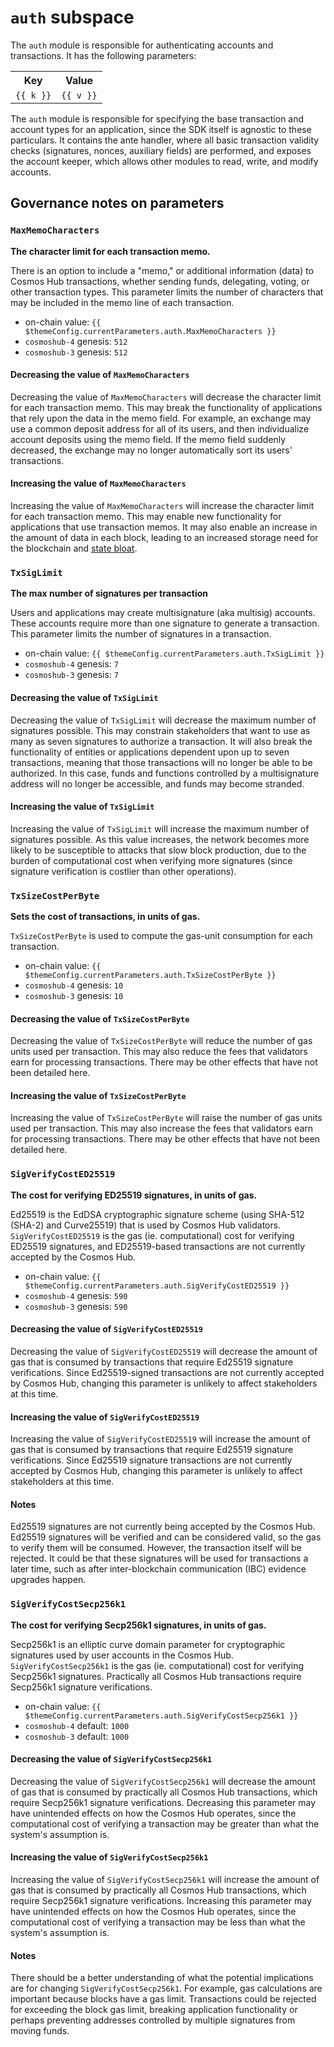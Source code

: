 # `auth` subspace

The `auth` module is responsible for authenticating accounts and transactions. It has the following parameters:

<table>
    <tr>
        <th>Key</th>
        <th>Value</th>
    </tr>
    <tr v-for="(v,k) in $themeConfig.currentParameters.auth">
        <td><a :href="'#'+k"><code>{{ k }}</code></a></td>
        <td><code>{{ v }}</code></td>
    </tr>
</table>

The `auth` module is responsible for specifying the base transaction and account types for an application, since the SDK itself is agnostic to these particulars. It contains the ante handler, where all basic transaction validity checks (signatures, nonces, auxiliary fields) are performed, and exposes the account keeper, which allows other modules to read, write, and modify accounts.

## Governance notes on parameters

### `MaxMemoCharacters`
**The character limit for each transaction memo.**

There is an option to include a "memo," or additional information (data) to Cosmos Hub transactions, whether sending funds, delegating, voting, or other transaction types. This parameter limits the number of characters that may be included in the memo line of each transaction.

* on-chain value: `{{ $themeConfig.currentParameters.auth.MaxMemoCharacters }}`
* `cosmoshub-4` genesis: `512`
* `cosmoshub-3` genesis: `512`

#### Decreasing the value of `MaxMemoCharacters`
Decreasing the value of `MaxMemoCharacters` will decrease the character limit for each transaction memo. This may break the functionality of applications that rely upon the data in the memo field. For example, an exchange may use a common deposit address for all of its users, and then individualize account deposits using the memo field. If the memo field suddenly decreased, the exchange may no longer automatically sort its users' transactions.

#### Increasing the value of `MaxMemoCharacters`
<!-- markdown-link-check-disable -->
Increasing the value of `MaxMemoCharacters` will increase the character limit for each transaction memo. This may enable new functionality for applications that use transaction memos. It may also enable an increase in the amount of data in each block, leading to an increased storage need for the blockchain and [state bloat](https://thecontrol.co/state-growth-a-look-at-the-problem-and-its-solutions-6de9d7634b0b).
<!-- markdown-link-check-enable -->

### `TxSigLimit`
**The max number of signatures per transaction**

Users and applications may create multisignature (aka multisig) accounts. These accounts require more than one signature to generate a transaction. This parameter limits the number of signatures in a transaction.

* on-chain value: `{{ $themeConfig.currentParameters.auth.TxSigLimit }}`
* `cosmoshub-4` genesis: `7`
* `cosmoshub-3` genesis: `7`

#### Decreasing the value of `TxSigLimit`
Decreasing the value of `TxSigLimit` will decrease the maximum number of signatures possible. This may constrain stakeholders that want to use as many as seven signatures to authorize a transaction. It will also break the functionality of entities or applications dependent upon up to seven transactions, meaning that those transactions will no longer be able to be authorized. In this case, funds and functions controlled by a multisignature address will no longer be accessible, and funds may become stranded.

#### Increasing the value of `TxSigLimit`
Increasing the value of `TxSigLimit` will increase the maximum number of signatures possible. As this value increases, the network becomes more likely to be susceptible to attacks that slow block production, due to the burden of computational cost when verifying more signatures (since signature verification is costlier than other operations).

### `TxSizeCostPerByte`
**Sets the cost of transactions, in units of gas.**

`TxSizeCostPerByte` is used to compute the gas-unit consumption for each transaction.

* on-chain value: `{{ $themeConfig.currentParameters.auth.TxSizeCostPerByte }}`
* `cosmoshub-4` genesis: `10`
* `cosmoshub-3` genesis: `10`

#### Decreasing the value of `TxSizeCostPerByte`
Decreasing the value of `TxSizeCostPerByte` will reduce the number of gas units used per transaction. This may also reduce the fees that validators earn for processing transactions. There may be other effects that have not been detailed here.

#### Increasing the value of `TxSizeCostPerByte`
Increasing the value of `TxSizeCostPerByte` will raise the number of gas units used per transaction. This may also increase the fees that validators earn for processing transactions. There may be other effects that have not been detailed here.

### `SigVerifyCostED25519`
**The cost for verifying ED25519 signatures, in units of gas.**

Ed25519 is the EdDSA cryptographic signature scheme (using SHA-512 (SHA-2) and Curve25519) that is used by Cosmos Hub validators. `SigVerifyCostED25519` is the gas (ie. computational) cost for verifying ED25519 signatures, and ED25519-based transactions are not currently accepted by the Cosmos Hub.

* on-chain value: `{{ $themeConfig.currentParameters.auth.SigVerifyCostED25519 }}`
* `cosmoshub-4` genesis: `590`
* `cosmoshub-3` genesis: `590`

#### Decreasing the value of `SigVerifyCostED25519`
Decreasing the value of `SigVerifyCostED25519` will decrease the amount of gas that is consumed by transactions that require Ed25519 signature verifications. Since Ed25519-signed transactions are not currently accepted by Cosmos Hub, changing this parameter is unlikely to affect stakeholders at this time.

#### Increasing the value of `SigVerifyCostED25519`
Increasing the value of `SigVerifyCostED25519` will increase the amount of gas that is consumed by transactions that require Ed25519 signature verifications. Since Ed25519 signature transactions are not currently accepted by Cosmos Hub, changing this parameter is unlikely to affect stakeholders at this time.

#### Notes
Ed25519 signatures are not currently being accepted by the Cosmos Hub. Ed25519 signatures will be verified and can be considered valid, so the gas to verify them will be consumed. However, the transaction itself will be rejected. It could be that these signatures will be used for transactions a later time, such as after inter-blockchain communication (IBC) evidence upgrades happen.

### `SigVerifyCostSecp256k1`
**The cost for verifying Secp256k1 signatures, in units of gas.**

Secp256k1 is an elliptic curve domain parameter for cryptographic signatures used by user accounts in the Cosmos Hub. `SigVerifyCostSecp256k1` is the gas (ie. computational) cost for verifying Secp256k1 signatures. Practically all Cosmos Hub transactions require Secp256k1 signature verifications.

* on-chain value: `{{ $themeConfig.currentParameters.auth.SigVerifyCostSecp256k1 }}`
* `cosmoshub-4` default: `1000`
* `cosmoshub-3` default: `1000`

#### Decreasing the value of `SigVerifyCostSecp256k1`
Decreasing the value of `SigVerifyCostSecp256k1` will decrease the amount of gas that is consumed by practically all Cosmos Hub transactions, which require Secp256k1 signature verifications. Decreasing this parameter may have unintended effects on how the Cosmos Hub operates, since the computational cost of verifying a transaction may be greater than what the system's assumption is.

#### Increasing the value of `SigVerifyCostSecp256k1`
Increasing the value of `SigVerifyCostSecp256k1` will increase the amount of gas that is consumed by practically all Cosmos Hub transactions, which require Secp256k1 signature verifications. Increasing this parameter may have unintended effects on how the Cosmos Hub operates, since the computational cost of verifying a transaction may be less than what the system's assumption is.


#### Notes
There should be a better understanding of what the potential implications are for changing `SigVerifyCostSecp256k1`. For example, gas calculations are important because blocks have a gas limit. Transactions could be rejected for exceeding the block gas limit, breaking application functionality or perhaps preventing addresses controlled by multiple signatures from moving funds.